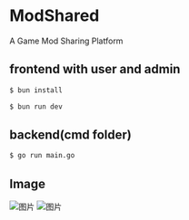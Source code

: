 # ModShared
A Game Mod Sharing Platform

## frontend with user and admin
```bash
$ bun install
```
```bash
$ bun run dev
```

## backend(cmd folder)
```bash
$ go run main.go
```
## Image
![图片](https://github.com/user-attachments/assets/4c837f5f-e1e5-40df-acfd-efbc418d4052)
![图片](https://github.com/user-attachments/assets/5851a7b4-11d2-455c-a9d5-f7e6c547ff3c)

